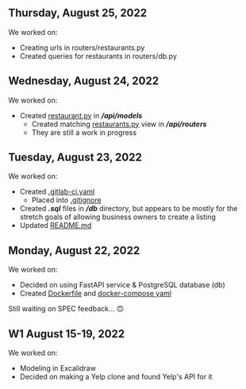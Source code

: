 ## Thursday, August 25, 2022

We worked on:
* Creating urls in routers/restaurants.py
* Created queries for restaurants in routers/db.py

## Wednesday, August 24, 2022

We worked on:
* Created [restaurant.py](../api/models/restaurants.py) in ***/api/models***
    * Created matching [restaurants.py](../api/routers/restaurants.py) view in ***/api/routers***
    * They are still a work in progress

## Tuesday, August 23, 2022

We worked on:
* Created [.gitlab-ci.yaml](../.gitlab-ci.yml)
    * Placed into [.gitignore](../.gitignore#L162)
* Created ***.sql*** files in ***/db*** directory, but appears to be mostly for the stretch goals of allowing business owners to create a listing
* Updated [README.md](../README.md)

## Monday, August 22, 2022

We worked on:
* Decided on using FastAPI service & PostgreSQL database (db)
* Created [Dockerfile](../relational-data/Dockerfile.dev) and [docker-compose yaml](../docker-compose.yml)

Still waiting on SPEC feedback... 🙃

## W1 August 15-19, 2022

We worked on:
* Modeling in Excalidraw
* Decided on making a Yelp clone and found Yelp's API for it

